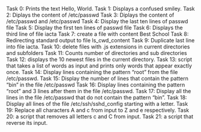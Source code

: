 Task 0: Prints the text Hello, World.
Task 1: Displays a confused smiley.
Task 2: Diplays the content of /etc/passwd
Task 3: Diplays the content of /etc/passwd and /etc/passwd
Task 4: Display the last ten lines of passwd file
Task 5: Display the first ten lines of passwd file
Task 6: Displays the third line of file iacta
Task 7: create a file with content Best School
Task 8: Redirecting standard output to file ls_cwd_content
Task 9: Duplicate last line into file iacta.
Task 10: delete files with .js extensions in current directories and subfolders
Task 11: Counts number of directories and sub directories
Task 12: displays the 10 newest files in the current directory.
Task 13: script that takes a list of words as input and prints only words that appear exactly once.
Task 14: Display lines containing the pattern “root” from the file /etc/passwd.
Task 15: Display the number of lines that contain the pattern “bin” in the file /etc/passwd
Task 16: Display lines containing the pattern “root” and 3 lines after them in the file /etc/passwd.
Task 17: Display all the lines in the file /etc/passwd that do not contain the pattern “bin”.
Task 18: Display all lines of the file /etc/ssh/sshd_config starting with a letter.
Task 19: Replace all characters A and c from input to Z and e respectively.
Task 20: a script that removes all letters c and C from input.
Task 21: a script that reverse its input.

